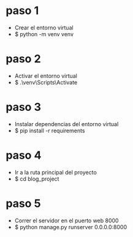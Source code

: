 # paso 1
- Crear el entorno virtual
- $ python -m venv venv
# paso 2
- Activar el entorno virtual
- $ .\venv\Scripts\Activate
# paso 3
- Instalar dependencias del entorno virtual
- $ pip install -r requirements
# paso 4
- Ir a la ruta principal del proyecto
- $ cd blog_project
# paso 5
- Correr el servidor en el puerto web 8000
- $ python manage.py runserver 0.0.0.0:8000
